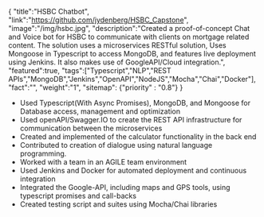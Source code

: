 {
    "title":"HSBC Chatbot",
    "link":"https://github.com/jydenberg/HSBC_Capstone",
    "image":"/img/hsbc.jpg",
    "description":"Created a proof-of-concept Chat and Voice bot for HSBC to communicate with clients on mortgage related content. The solution uses a microservices RESTful solution, Uses Mongoose in Typescript to access MongoDB,  and features live deployment using Jenkins. It also makes use of GoogleAPI/Cloud integration.",
    "featured":true,
    "tags":["Typescript","NLP","REST APIs","MongoDB","Jenkins","OpenAPI","NodeJS","Mocha","Chai","Docker"],
    "fact":"",
    "weight":"1",
    "sitemap": {"priority" : "0.8"}
}

<ul>
    <li>    
    Used Typescript(With Async Promises), MongoDB, and Mongoose for Database access, management and optimization
    </li>
    <li>
    Used openAPI/Swagger.IO to create the REST API infrastructure for communication between the microservices
    </li>
    <li>
    Created and implemented of the calculator functionality in the back end
    </li>
    <li>
    Contributed to creation of dialogue using natural language programming.
    </li>
    <li>
    Worked with a team in an AGILE team environment
    </li>
    <li>
    Used Jenkins and Docker for automated deployment and continuous integration
    </li>
    <li>
    Integrated the Google-API, including maps and GPS tools, using typescript promises and call-backs
    </li>
    <li>
    Created testing script and suites using Mocha/Chai libraries
    </li>
</ul>
